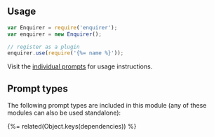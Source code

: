 ## Usage

```js
var Enquirer = require('enquirer');
var enquirer = new Enquirer();

// register as a plugin
enquirer.use(require('{%= name %}'));
```

Visit the [individual prompts](#prompt-types) for usage instructions.

## Prompt types

The following prompt types are included in this module (any of these modules can also be used standalone):

{%= related(Object.keys(dependencies)) %}

